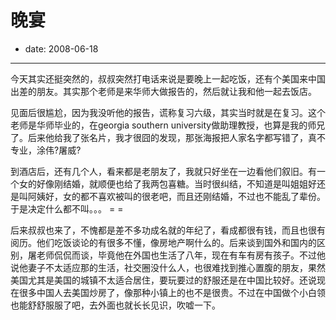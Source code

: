 # 晚宴

- date: 2008-06-18

--------------------------


今天其实还挺突然的，叔叔突然打电话来说是要晚上一起吃饭，还有个美国来中国出差的朋友。其实那个老师是来华师大做报告的，然后就让我和他一起去饭店。

见面后很尴尬，因为我没听他的报告，谎称复习六级，其实当时就是在复习。这个老师是华师毕业的，在georgia southern university做助理教授，也算是我的师兄了。后来他给我了张名片，我才很囧的发现，那张海报把人家名字都写错了，真不专业，涂伟?屠威?

到酒店后，还有几个人，看来都是老朋友了，我就只好坐在一边看他们叙旧。有一个女的好像刚结婚，就顺便也给了我两包喜糖。当时很纠结，不知道是叫姐姐好还是叫阿姨好，女的都不喜欢被叫的很老吧，而且还刚结婚，不过也不能乱了辈份。于是决定什么都不叫。。。 = =

后来叔叔也来了，不愧都是差不多功成名就的年纪了，看成都很有钱，而且也很有阅历。他们吃饭谈论的有很多不懂，像房地产啊什么的。后来谈到国外和国内的区别，屠老师侃侃而谈，毕竟他在外国也生活了八年，现在有车有房有孩子。不过他说他妻子不太适应那的生活，社交圈没什么人，也很难找到推心置腹的朋友，果然美国尤其是美国的城镇不太适合居住，要玩要过的舒服还是在中国比较好。还说现在很多中国人去美国炒房了，像那种小镇上的也不是很贵。不过在中国做个小白领也能舒舒服服了吧，去外面也就长长见识，吹嘘一下。
